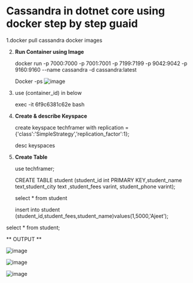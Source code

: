 # Cassandra in dotnet core using docker step by step guaid

1.docker pull cassandra
     docker images

2. **Run Container using Image**

   docker run -p 7000:7000 -p 7001:7001 -p 7199:7199 -p 9042:9042 -p 9160:9160 --name cassandra -d cassandra:latest
   
   Docker -ps
   ![image](https://github.com/mimraninnovative/Cassandra/assets/49446457/0d916ca2-9125-4604-afbe-f7d16c16ec38)

3.  use (container_id) in below  

     exec -it  6f9c6381c62e bash
     
4. **Create & describe Keyspace**

     create keyspace techframer with replication    ={'class':'SimpleStrategy','replication_factor':1};
     
     desc keyspaces

5. **Create Table**

    use techframer;
    
    CREATE TABLE student (student_id int PRIMARY KEY,student_name text,student_city text ,student_fees varint, student_phone varint);
    
    select * from student
    
     insert into student (student_id,student_fees,student_name)values(1,5000,'Ajeet');
     
  select * from student;
  
**  OUTPUT **

![image](https://github.com/mimraninnovative/Cassandra/assets/49446457/3ad96f42-42c4-4798-a8b0-214d4cf25701)

 ![image](https://github.com/mimraninnovative/Cassandra/assets/49446457/d83cef05-4aa1-44b2-9b8f-c6e536d26abc)
 
![image](https://github.com/mimraninnovative/Cassandra/assets/49446457/6cfdb1d3-d170-45b9-908e-ce38abe69b0a)

 
